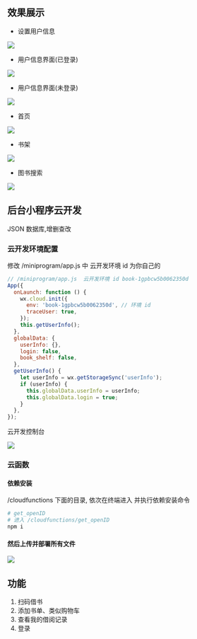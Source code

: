 ## 效果展示

- 设置用户信息

<img src="./docs/show/set_user.png"/>

- 用户信息界面(已登录)

<img src="./docs/show/user_login.png"/>

- 用户信息界面(未登录)

<img src="./docs/show/user_logout.png"/>

- 首页

<img src="./docs/show/home.png"/>

- 书架

<img src="./docs/show/shelf.png"/>

- 图书搜索

<img src="./docs/show/search_book.png"/>

## 后台小程序云开发

JSON 数据库,增删查改

### 云开发环境配置

修改 /miniprogram/app.js 中 云开发环境 id 为你自己的

```js
// /miniprogram/app.js  云开发环境 id book-1gpbcw5b0062350d
App({
  onLaunch: function () {
    wx.cloud.init({
      env: 'book-1gpbcw5b0062350d', // 环境 id
      traceUser: true,
    });
    this.getUserInfo();
  },
  globalData: {
    userInfo: {},
    login: false,
    book_shelf: false,
  },
  getUserInfo() {
    let userInfo = wx.getStorageSync('userInfo');
    if (userInfo) {
      this.globalData.userInfo = userInfo;
      this.globalData.login = true;
    }
  },
});
```

云开发控制台

<img src="./docs/env.png"/>

### 云函数

#### 依赖安装

/cloudfunctions 下面的目录, 依次在终端进入 并执行依赖安装命令

```sh
# get_openID
# 进入 /cloudfunctions/get_openID
npm i
```

#### 然后上传并部署所有文件

<img src="./docs/load_function.png"/>

## 功能

1. 扫码借书
2. 添加书单、类似购物车
3. 查看我的借阅记录
4. 登录

